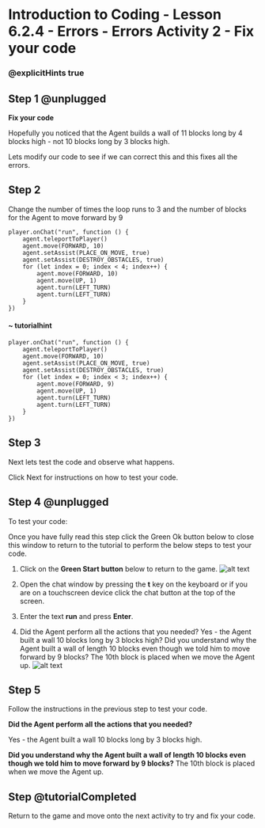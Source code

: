 # Introduction to Coding - Lesson 6.2.4 - Errors - Errors Activity 2 - Fix your code
### @explicitHints true

## Step 1 @unplugged
**Fix your code**

Hopefully you noticed that the Agent builds a wall of 11 blocks long by 4 blocks high - not 10 blocks long by 3 blocks high.

Lets modify our code to see if we can correct this and this fixes all the errors.

## Step 2 
Change the number of times the loop runs to 3 and the number of blocks for the Agent to move forward by 9
```template
player.onChat("run", function () {
    agent.teleportToPlayer()
    agent.move(FORWARD, 10)
    agent.setAssist(PLACE_ON_MOVE, true)
	agent.setAssist(DESTROY_OBSTACLES, true)
    for (let index = 0; index < 4; index++) {
		agent.move(FORWARD, 10)
		agent.move(UP, 1)
    	agent.turn(LEFT_TURN)
		agent.turn(LEFT_TURN)
    }
})
```
#### ~ tutorialhint
```blocks
player.onChat("run", function () {
    agent.teleportToPlayer()
    agent.move(FORWARD, 10)
    agent.setAssist(PLACE_ON_MOVE, true)
	agent.setAssist(DESTROY_OBSTACLES, true)
    for (let index = 0; index < 3; index++) {
		agent.move(FORWARD, 9)
		agent.move(UP, 1)
    	agent.turn(LEFT_TURN)
		agent.turn(LEFT_TURN)
    }
})
```
## Step 3
Next lets test the code and observe what happens.

Click Next for instructions on how to test your code.

## Step 4 @unplugged
To test your code:

Once you have fully read this step click the Green Ok button below to close this window to return to the tutorial to perform the below steps to test your code.

1. Click on the **Green Start button** below to return to the game.
![alt text](https://intro.codingcredentials.com/Lesson3/3.1.1/images/4.jpg?raw=true "Start")


2. Open the chat window by pressing the **t** key on the keyboard or if you are on a touchscreen device click the chat button at the top of the screen.


3. Enter the text **run** and press **Enter**.


4. Did the Agent perform all the actions that you needed?
Yes - the Agent built a wall 10 blocks long by 3 blocks high?
Did you understand why the Agent built a wall of length 10 blocks even though we told him to move forward by 9 blocks? The 10th block is placed when we move the Agent up.
![alt text](https://intro.codingcredentials.com/Lesson6/6.2.4/images/1.jpg?raw=true "Run")

## Step 5
Follow the instructions in the previous step to test your code.

**Did the Agent perform all the actions that you needed?**


Yes - the Agent built a wall 10 blocks long by 3 blocks high.


**Did you understand why the Agent built a wall of length 10 blocks even though we told him to move forward by 9 blocks?**
The 10th block is placed when we move the Agent up.

## Step  @tutorialCompleted
Return to the game and move onto the next activity to try and fix your code.
